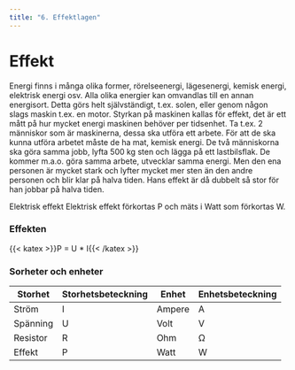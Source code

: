 ```yaml
---
title: "6. Effektlagen"
---
```

# Effekt

Energi finns i många olika former, rörelseenergi, lägesenergi, kemisk energi, elektrisk energi
osv. Alla olika energier kan omvandlas till en annan energisort. Detta görs helt självständigt,
t.ex. solen, eller genom någon slags maskin t.ex. en motor. Styrkan på maskinen kallas för
effekt, det är ett mått på hur mycket energi maskinen behöver per tidsenhet. Ta t.ex. 2
människor som är maskinerna, dessa ska utföra ett arbete. För att de ska kunna utföra
arbetet måste de ha mat, kemisk energi. De två människorna ska göra samma jobb, lyfta 500
kg sten och lägga på ett lastbilsflak. De kommer m.a.o. göra samma arbete, utvecklar
samma energi. Men den ena personen är mycket stark och lyfter mycket mer sten än den
andre personen och blir klar på halva tiden. Hans effekt är då dubbelt så stor för han jobbar
på halva tiden.

Elektrisk effekt
Elektrisk effekt förkortas P och mäts i Watt som
förkortas W.

### Effekten
{{< katex >}}P = U * I{{< /katex >}}


### Sorheter och enheter
| Storhet     | Storhetsbeteckning | Enhet       | Enhetsbeteckning |
| ----------- | ------------------ | ----------- | ---------------- |
| Ström       | I                  | Ampere      | A                |
| Spänning    | U                  | Volt        | V                |
| Resistor    | R                  | Ohm         | Ω                |
| Effekt      | P                  | Watt        | W                |